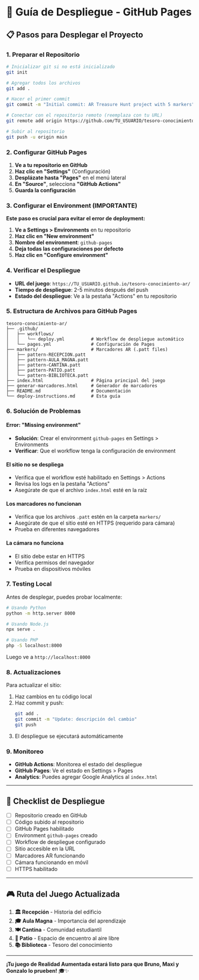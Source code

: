 # 🚀 Guía de Despliegue - GitHub Pages

## 📋 Pasos para Desplegar el Proyecto

### 1. Preparar el Repositorio

```bash
# Inicializar git si no está inicializado
git init

# Agregar todos los archivos
git add .

# Hacer el primer commit
git commit -m "Initial commit: AR Treasure Hunt project with 5 markers"

# Conectar con el repositorio remoto (reemplaza con tu URL)
git remote add origin https://github.com/TU_USUARIO/tesoro-conocimiento-ar.git

# Subir al repositorio
git push -u origin main
```

### 2. Configurar GitHub Pages

1. **Ve a tu repositorio en GitHub**
2. **Haz clic en "Settings"** (Configuración)
3. **Desplázate hasta "Pages"** en el menú lateral
4. **En "Source"**, selecciona **"GitHub Actions"**
5. **Guarda la configuración**

### 3. Configurar el Environment (IMPORTANTE)

**Este paso es crucial para evitar el error de deployment:**

1. **Ve a Settings > Environments** en tu repositorio
2. **Haz clic en "New environment"**
3. **Nombre del environment**: `github-pages`
4. **Deja todas las configuraciones por defecto**
5. **Haz clic en "Configure environment"**

### 4. Verificar el Despliegue

- **URL del juego**: `https://TU_USUARIO.github.io/tesoro-conocimiento-ar/`
- **Tiempo de despliegue**: 2-5 minutos después del push
- **Estado del despliegue**: Ve a la pestaña "Actions" en tu repositorio

### 5. Estructura de Archivos para GitHub Pages

```
tesoro-conocimiento-ar/
├── .github/
│   ├── workflows/
│   │   └── deploy.yml          # Workflow de despliegue automático
│   └── pages.yml               # Configuración de Pages
├── markers/                    # Marcadores AR (.patt files)
│   ├── pattern-RECEPCION.patt
│   ├── pattern-AULA_MAGNA.patt
│   ├── pattern-CANTINA.patt
│   ├── pattern-PATIO.patt
│   └── pattern-BIBLIOTECA.patt
├── index.html                  # Página principal del juego
├── generar-marcadores.html     # Generador de marcadores
├── README.md                   # Documentación
└── deploy-instructions.md      # Esta guía
```

### 6. Solución de Problemas

#### Error: "Missing environment"
- **Solución**: Crear el environment `github-pages` en Settings > Environments
- **Verificar**: Que el workflow tenga la configuración de environment

#### El sitio no se despliega
- Verifica que el workflow esté habilitado en Settings > Actions
- Revisa los logs en la pestaña "Actions"
- Asegúrate de que el archivo `index.html` esté en la raíz

#### Los marcadores no funcionan
- Verifica que los archivos `.patt` estén en la carpeta `markers/`
- Asegúrate de que el sitio esté en HTTPS (requerido para cámara)
- Prueba en diferentes navegadores

#### La cámara no funciona
- El sitio debe estar en HTTPS
- Verifica permisos del navegador
- Prueba en dispositivos móviles

### 7. Testing Local

Antes de desplegar, puedes probar localmente:

```bash
# Usando Python
python -m http.server 8000

# Usando Node.js
npx serve .

# Usando PHP
php -S localhost:8000
```

Luego ve a `http://localhost:8000`

### 8. Actualizaciones

Para actualizar el sitio:
1. Haz cambios en tu código local
2. Haz commit y push:
   ```bash
   git add .
   git commit -m "Update: descripción del cambio"
   git push
   ```
3. El despliegue se ejecutará automáticamente

### 9. Monitoreo

- **GitHub Actions**: Monitorea el estado del despliegue
- **GitHub Pages**: Ve el estado en Settings > Pages
- **Analytics**: Puedes agregar Google Analytics al `index.html`

---

## 🎯 Checklist de Despliegue

- [ ] Repositorio creado en GitHub
- [ ] Código subido al repositorio
- [ ] GitHub Pages habilitado
- [ ] Environment `github-pages` creado
- [ ] Workflow de despliegue configurado
- [ ] Sitio accesible en la URL
- [ ] Marcadores AR funcionando
- [ ] Cámara funcionando en móvil
- [ ] HTTPS habilitado

---

## 🎮 Ruta del Juego Actualizada

1. **🏛️ Recepción** - Historia del edificio
2. **🎓 Aula Magna** - Importancia del aprendizaje  
3. **🍽️ Cantina** - Comunidad estudiantil
4. **🌳 Patio** - Espacio de encuentro al aire libre
5. **📚 Biblioteca** - Tesoro del conocimiento

---

**¡Tu juego de Realidad Aumentada estará listo para que Bruno, Maxi y Gonzalo lo prueben!** 🎓✨